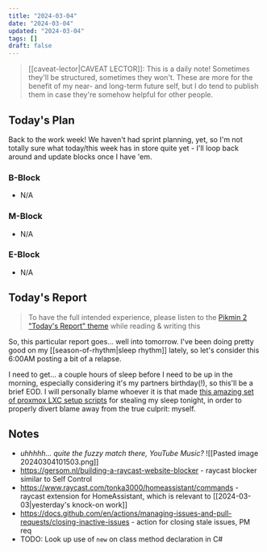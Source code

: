 ```yaml
---
title: "2024-03-04"
date: "2024-03-04"
updated: "2024-03-04"
tags: []
draft: false
---
```


> [[caveat-lector|CAVEAT LECTOR]]: This is a daily note! Sometimes they'll be structured, sometimes they won't. These are more for the benefit of my near- and long-term future self, but I do tend to publish them in case they're somehow helpful for other people.

## Today's Plan

Back to the work week! We haven't had sprint planning, yet, so I'm not totally sure what today/this week has in store quite yet - I'll loop back around and update blocks once I have 'em.

### B-Block

- N/A

### M-Block

- N/A

### E-Block

- N/A

## Today's Report

> To have the full intended experience, please listen to the [Pikmin 2 "Today's Report" theme](https://www.youtube.com/watch?v=l1fCmKZnq3U&list=PLwyW5mbdZMGN8mGTqvDhsBs37SW4TkHcw&index=85) while reading & writing this

So, this particular report goes... well into tomorrow. I've been doing pretty good on my [[season-of-rhythm|sleep rhythm]] lately, so let's consider this 6:00AM posting a bit of a relapse.

I need to get... a couple hours of sleep before I need to be up in the morning, especially considering it's my partners birthday(!), so this'll be a brief EOD. I will personally blame whoever it is that made [this amazing set of proxmox LXC setup scripts](https://tteck.github.io/Proxmox/) for stealing my sleep tonight, in order to properly divert blame away from the true culprit: myself.

## Notes

-  *uhhhhh... quite the fuzzy match there, YouTube Music?*
  ![[Pasted image 20240304101503.png]]
- https://gersom.nl/building-a-raycast-website-blocker - raycast blocker similar to Self Control
- https://www.raycast.com/tonka3000/homeassistant/commands - raycast extension for HomeAssistant, which is relevant to [[2024-03-03|yesterday's knock-on work]]
- https://docs.github.com/en/actions/managing-issues-and-pull-requests/closing-inactive-issues - action for closing stale issues, PM req
- TODO: Look up use of `new` on class method declaration in C#